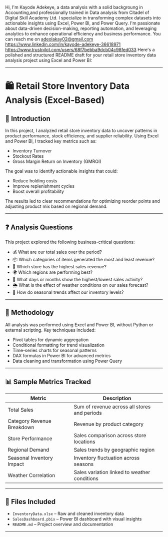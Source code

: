 Hi, I'm Kayode Adekeye, a data analysis with a solid backgroung in Accounting,and professionally trained in Data analysis from Citadel of Digital Skill Academy Ltd. I specialize in transforming complex datasets into actionable insights using Excel, Power BI, and Power Query.
I'm passionate about data-driven decision-making, reporting automation, and leveraging analytics to enhance operational efficiency and business performance.
You can reach me on adeolakay02@gmail.com
https://www.linkedin.com/in/kayode-adekeye-36618971
https://www.trustpilot.com/users/68f7bebba9dcb04c98fed033
Here's a polished and structured README draft for your retail store inventory data analysis project using Excel and Power BI:

---

# 🛍️ Retail Store Inventory Data Analysis (Excel-Based)

## 📌 Introduction
In this project, I analyzed retail store inventory data to uncover patterns in product performance, stock efficiency, and supplier reliability. Using Excel and Power BI, I tracked key metrics such as:

- Inventory Turnover
- Stockout Rates
- Gross Margin Return on Inventory (GMROI)

The goal was to identify actionable insights that could:

- Reduce holding costs
- Improve replenishment cycles
- Boost overall profitability

The results led to clear recommendations for optimizing reorder points and adjusting product mix based on regional demand.

---

## ❓ Analysis Questions
This project explored the following business-critical questions:

- 💰 What are our total sales over the period?
- 📦 Which categories of items generated the most and least revenue?
- 🏬 Which store has the highest sales revenue?
- 🌍 Which regions are performing best?
- 📅 What days or months show the highest/lowest sales activity?
- 🌦️ What is the effect of weather conditions on our sales forecast?
- 🍂 How do seasonal trends affect our inventory levels?

---

## 🧮 Methodology
All analysis was performed using Excel and Power BI, without Python or external scripting. Key techniques included:

- Pivot tables for dynamic aggregation
- Conditional formatting for trend visualization
- Time-series charts for seasonal patterns
- DAX formulas in Power BI for advanced metrics
- Data cleaning and transformation using Power Query

---

## 📊 Sample Metrics Tracked
| Metric                        | Description                                      |
|------------------------------|--------------------------------------------------|
| Total Sales                  | Sum of revenue across all stores and periods     |
| Category Revenue Breakdown   | Revenue by product category                      |
| Store Performance            | Sales comparison across store locations          |
| Regional Demand              | Sales trends by geographic region                |
| Seasonal Inventory Impact    | Inventory fluctuation across seasons             |
| Weather Correlation          | Sales variation linked to weather conditions     |

---

## 📁 Files Included
- `InventoryData.xlsx` – Raw and cleaned inventory data
- `SalesDashboard.pbix` – Power BI dashboard with visual insights
- `README.md` – Project overview and documentation

---



